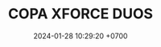 ---
layout: rsl
permalink: /copa-xforce-duos
categories: logos
date: 2024-01-28 10:29:20 +0700
title: COPA XFORCE DUOS
tag: 
color: black
background: '#748DFF'
ICONSL: /assets/logos/COPA XFORCE.png
titleSLR: COPA XFORCE DUOS
image: assets/img/CXFDuos.png

#LLAVE1
equipo1llave1: LOLIVERSO
picks1llave1: ---
equipo2llave1: BYE
picks2llave1: --
#LLAVE2
equipo1llave2: FRIENDLY T
picks1llave2: ---
equipo2llave2: VUYAINAS P
picks2llave2: --
#LLAVE3
equipo1llave3: LA PRINCESA Y..
picks1llave3: ---
equipo2llave3: BYE
picks2llave3: --
#LLAVE4
equipo1llave4: REINO CIENTIFICO
picks1llave4: CHANDELURE, UMBREON
equipo2llave4: BOT FROSTBITE
picks2llave4: DODRIO, MR MIME
#LLAVE5
equipo1llave5: LOS CHANGOS
picks1llave5: NINETALES, MAMOSWINE
equipo2llave5: TOP FROSBITE
picks2llave5: PIKACHU, AZUMARIIL
#LLAVE6
equipo1llave6: BYE
picks1llave6: ---
equipo2llave6: LINBLAKETTV
picks2llave6: --
#LLAVE7
equipo1llave7: TERNERITOS
picks1llave7: ESPEON, URSHIFU
equipo2llave7: MOCITOS
picks2llave7: ESPEON, SNORALAX
#LLAVE8
equipo1llave8: BYE
picks1llave8: ---
equipo2llave8: RAKIU
picks2llave8: --
#LLAVE9
equipo1llave9: BYE
picks1llave9: ---
equipo2llave9: REYES DEL MAR
picks2llave9: --
#LLAVE10
equipo1llave10: DUO CINEMA
picks1llave10: SABLEYE, LEAFEON
equipo2llave10: EL CHAPO
picks2llave10: SABLEYE, GARCHOMP
#LLAVE11
equipo1llave11: LOS ERIZOS LOCOS
picks1llave11: GOODRA, LEAFEON
equipo2llave11: D'OLYMPIA
picks2llave11: MIMIKYU, GRENIJA
#LLAVE12
equipo1llave12: POKETAXIES
picks1llave12: NINETALES, MAMOSWINE
equipo2llave12: LAS BUCHONAS P
picks2llave12: CHARIZARD, PIKACHU
#LLAVE13
equipo1llave13: OKKOTSUSSIMPS
picks1llave13: ---
equipo2llave13: BYE
picks2llave13: --
#LLAVE14
equipo1llave14: TOÑITOS
picks1llave14: ---
equipo2llave14: BYE
picks2llave14: --
#LLAVE15
equipo1llave15: BARRENDEROS
picks1llave15: ---
equipo2llave15: SDT
picks2llave15: --
#LLAVE16
equipo1llave16: BYE
picks1llave16: ---
equipo2llave16: 2 DE ESPADAS
picks2llave16: --

#8VOS DE FINAL
#LLAVE1
equipo1llave17: LOLIVERSO
picks1llave17: LUCARIO, MR MIME
equipo2llave17: VUYAINAS P
picks2llave17: NINETALES, MAMOSWINE
#LLAVE2
equipo1llave18: LA PRINCESA Y..
picks1llave18: SYLVEON, MAMOSWINE
equipo2llave18: BOT FROSTBITE
picks2llave18: ESPEON, LAPRAS
#LLAVE3
equipo1llave19: LOS CHANGOS
picks1llave19: WIGGLYTUFF, FALINKS
equipo2llave19: LINBLAKETTV
picks2llave19: WIGGLYTUFF, MIMIKYU
#LLAVE4
equipo1llave20: TERNERITOS
picks1llave20: SCIZOR/SYTHER, TREVENANT
equipo2llave20: RAKIU
picks2llave20: ESPEON, PIKACHU
#LLAVE5
equipo1llave21: REYES DEL MAR
picks1llave21: SNORLAX, PIKACHU
equipo2llave21: DUO CINEMA
picks2llave21: WIGGLYTUFF, ESPEON
#LLAVE6
equipo1llave22: LOS ERIZOS LOCOS
picks1llave22: CRAMORANT, SLOWBRO
equipo2llave22: LAS BUCHONAS P
picks2llave22: CINDERACE, WIGGLYTUFF
#LLAVE7
equipo1llave23: OKKOTSUSSIMPS
picks1llave23: MR. MIME, SYLVEON
equipo2llave23: TOÑITOS
picks2llave23: WIGGLYTUFF, MIMIKYU
#LLAVE8
equipo1llave24: SDT
picks1llave24: ---
equipo2llave24:  2 DE ESPADAS
picks2llave24: --

#4TOS
#LLAVE1
equipo1llave25: LOLIVERSO
picks1llave25: ---
equipo2llave25: BOT FROSTBITE
picks2llave25: --
#LLAVE2
equipo1llave26: LINBLAKETTV
picks1llave26: ---
equipo2llave26: TERNERITOS
picks2llave26: --
#LLAVE3
equipo1llave27: DUO CINEMA
picks1llave27: ---
equipo2llave27: LAS BUCHONAS P
picks2llave27: --
#LLAVE4
equipo1llave28:  TOÑITOS
picks1llave28: ---
equipo2llave28: ---
picks2llave28: --
#LLAVE5


#SEMIFINALES
#LLAVE1
equipo1llave29: ---
picks1llave29: ---
equipo2llave29: ---
picks2llave29: --
#LLAVE2
equipo1llave30: ---
picks1llave30: ---
equipo2llave30: ---
picks2llave30: --

#GRAN FINAL
#LLAVE1
equipo1llave31: ----
picks1llave31: ---
equipo2llave31: ---
picks2llave31: --
---